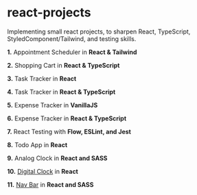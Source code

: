 # react-projects

Implementing small react projects, to sharpen React, TypeScript, StyledComponent/Tailwind, and testing skills.

**1.** Appointment Scheduler in **React & Tailwind**

**2.** Shopping Cart in **React & TypeScript**

**3.** Task Tracker in **React**

**4.** Task Tracker in **React & TypeScript**

**5.** Expense Tracker in **VanillaJS**

**6.** Expense Tracker in **React & TypeScript**

**7.** React Testing with **Flow, ESLint, and Jest**

**8.** Todo App in **React**

**9.** Analog Clock in **React and SASS**

**10.** [Digital Clock](https://github.com/whoinlee/stretchDaily30_reactJS/tree/main/p10_digital-clock) in **React**

**11.** [Nav Bar](https://github.com/whoinlee/stretchDaily30_reactJS/tree/main/p11_navbar) in **React and SASS**
